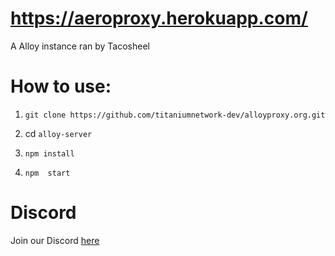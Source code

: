 # https://aeroproxy.herokuapp.com/
A Alloy instance ran by Tacosheel

# How to use:

1. `git clone https://github.com/titaniumnetwork-dev/alloyproxy.org.git`

2. cd `alloy-server`

3. `npm install`

4. `npm  start`

# Discord
Join our Discord [here](https://discord.gg/SU39CsVNYr)
